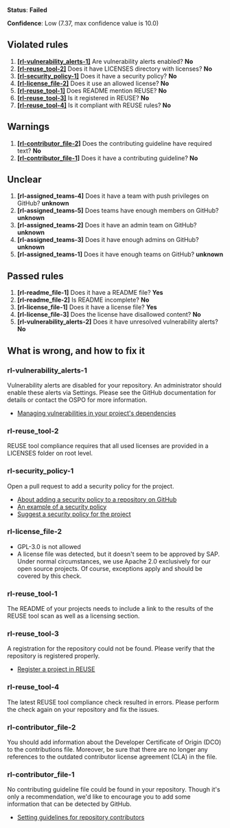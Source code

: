 **Status**: **Failed**

**Confidence**: Low (7.37, max confidence value is 10.0)

## Violated rules
1.  [**[rl-vulnerability_alerts-1]**](#rl-vulnerability_alerts-1) Are vulnerability alerts enabled? **No**
1.  [**[rl-reuse_tool-2]**](#rl-reuse_tool-2) Does it have LICENSES directory with licenses? **No**
1.  [**[rl-security_policy-1]**](#rl-security_policy-1) Does it have a security policy? **No**
1.  [**[rl-license_file-2]**](#rl-license_file-2) Does it use an allowed license? **No**
1.  [**[rl-reuse_tool-1]**](#rl-reuse_tool-1) Does README mention REUSE? **No**
1.  [**[rl-reuse_tool-3]**](#rl-reuse_tool-3) Is it registered in REUSE? **No**
1.  [**[rl-reuse_tool-4]**](#rl-reuse_tool-4) Is it compliant with REUSE rules? **No**

## Warnings
1.  [**[rl-contributor_file-2]**](#rl-contributor_file-2) Does the contributing guideline have required text? **No**
1.  [**[rl-contributor_file-1]**](#rl-contributor_file-1) Does it have a contributing guideline? **No**

## Unclear
1.  **[rl-assigned_teams-4]** Does it have a team with push privileges on GitHub? **unknown**
1.  **[rl-assigned_teams-5]** Does teams have enough members on GitHub? **unknown**
1.  **[rl-assigned_teams-2]** Does it have an admin team on GitHub? **unknown**
1.  **[rl-assigned_teams-3]** Does it have enough admins on GitHub? **unknown**
1.  **[rl-assigned_teams-1]** Does it have enough teams on GitHub? **unknown**

## Passed rules
1.  **[rl-readme_file-1]** Does it have a README file? **Yes**
1.  **[rl-readme_file-2]** Is README incomplete? **No**
1.  **[rl-license_file-1]** Does it have a license file? **Yes**
1.  **[rl-license_file-3]** Does the license have disallowed content? **No**
1.  **[rl-vulnerability_alerts-2]** Does it have unresolved vulnerability alerts? **No**

## What is wrong, and how to fix it

### rl-vulnerability_alerts-1

 Vulnerability alerts are disabled for your repository. An administrator should enable these alerts via Settings. Please see the GitHub documentation for details or contact the OSPO for more information.
  * [Managing vulnerabilities in your project's dependencies](https://docs.github.com/en/code-security/supply-chain-security/managing-vulnerabilities-in-your-projects-dependencies)


### rl-reuse_tool-2

 REUSE tool compliance requires that all used licenses are provided in a LICENSES folder on root level.


### rl-security_policy-1

 Open a pull request to add a security policy for the project.
  * [About adding a security policy to a repository on GitHub](https://docs.github.com/en/free-pro-team@latest/github/managing-security-vulnerabilities/adding-a-security-policy-to-your-repository)
  * [An example of a security policy](https://github.com/apache/nifi/blob/main/SECURITY.md)
  * [Suggest a security policy for the project](https://github.com/artem-smotrakov/test-rop-two/security/policy)


### rl-license_file-2

* GPL-3.0 is not allowed
*  A license file was detected, but it doesn't seem to be approved by SAP. Under normal circumstances, we use Apache 2.0 exclusively for our open source projects. Of course, exceptions apply and should be covered by this check.


### rl-reuse_tool-1

 The README of your projects needs to include a link to the results of the REUSE tool scan as well as a licensing section.


### rl-reuse_tool-3

 A registration for the repository could not be found. Please verify that the repository is registered properly.
  * [Register a project in REUSE](https://api.reuse.software/register)


### rl-reuse_tool-4

 The latest REUSE tool compliance check resulted in errors. Please perform the check again on your repository and fix the issues.


### rl-contributor_file-2

 You should add information about the Developer Certificate of Origin (DCO) to the contributions file. Moreover, be sure that there are no longer any references to the outdated contributor license agreement (CLA) in the file.


### rl-contributor_file-1

 No contributing guideline file could be found in your repository. Though it's only a recommendation, we'd like to encourage you to add some information that can be detected by GitHub.
  * [Setting guidelines for repository contributors](https://docs.github.com/en/communities/setting-up-your-project-for-healthy-contributions/setting-guidelines-for-repository-contributors#adding-a-contributing-file)


